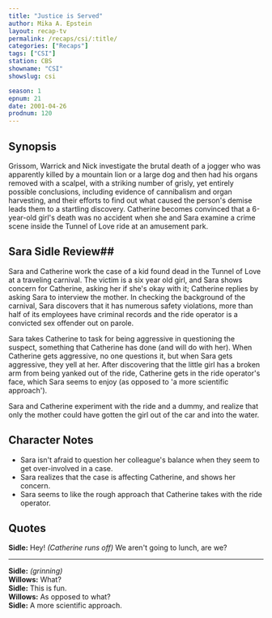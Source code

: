 ```yaml
---
title: "Justice is Served"
author: Mika A. Epstein
layout: recap-tv
permalink: /recaps/csi/:title/
categories: ["Recaps"]
tags: ["CSI"]
station: CBS
showname: "CSI"
showslug: csi

season: 1
epnum: 21
date: 2001-04-26
prodnum: 120  
---
```


## Synopsis

Grissom, Warrick and Nick investigate the brutal death of a jogger who was apparently killed by a mountain lion or a large dog and then had his organs removed with a scalpel, with a striking number of grisly, yet entirely possible conclusions, including evidence of cannibalism and organ harvesting, and their efforts to find out what caused the person's demise leads them to a startling discovery. Catherine becomes convinced that a 6-year-old girl's death was no accident when she and Sara examine a crime scene inside the Tunnel of Love ride at an amusement park.

## Sara Sidle Review## 

Sara and Catherine work the case of a kid found dead in the Tunnel of Love at a traveling carnival. The victim is a six year old girl, and Sara shows concern for Catherine, asking her if she's okay with it; Catherine replies by asking Sara to interview the mother. In checking the background of the carnival, Sara discovers that it has numerous safety violations, more than half of its employees have criminal records and the ride operator is a convicted sex offender out on parole.

Sara takes Catherine to task for being aggressive in questioning the suspect, something that Catherine has done (and will do with her). When Catherine gets aggressive, no one questions it, but when Sara gets aggressive, they yell at her. After discovering that the little girl has a broken arm from being yanked out of the ride, Catherine gets in the ride operator's face, which Sara seems to enjoy (as opposed to 'a more scientific approach').

Sara and Catherine experiment with the ride and a dummy, and realize that only the mother could have gotten the girl out of the car and into the water.

## Character Notes

* Sara isn't afraid to question her colleague's balance when they seem to get over-involved in a case.  
* Sara realizes that the case is affecting Catherine, and shows her concern.  
* Sara seems to like the rough approach that Catherine takes with the ride operator.

## Quotes

**Sidle:** Hey! _(Catherine runs off)_ We aren't going to lunch, are we?  

- - -

**Sidle:** _(grinning)_  
**Willows:** What?  
**Sidle:** This is fun.  
**Willows:** As opposed to what?  
**Sidle:** A more scientific approach.

